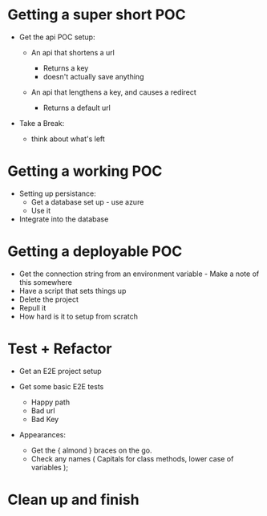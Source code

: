 # Getting a super short POC
* Get the api POC setup:
    * An api that shortens a url
        * Returns a key
        * doesn't actually save anything

    * An api that lengthens a key, and causes a redirect
        * Returns a default url

* Take a Break:
    * think about what's left

# Getting a working POC
* Setting up persistance:
    * Get a database set up - use azure
    * Use it
* Integrate into the database

# Getting a deployable POC
* Get the connection string from an environment variable - Make a note of this somewhere
* Have a script that sets things up
* Delete the project
* Repull it
* How hard is it to setup from scratch

# Test + Refactor
* Get an E2E project setup
* Get some basic E2E tests
    * Happy path
    * Bad url
    * Bad Key

* Appearances:
    * Get the { almond } braces on the go.
    * Check any names ( Capitals for class methods, lower case of variables );

# Clean up and finish

